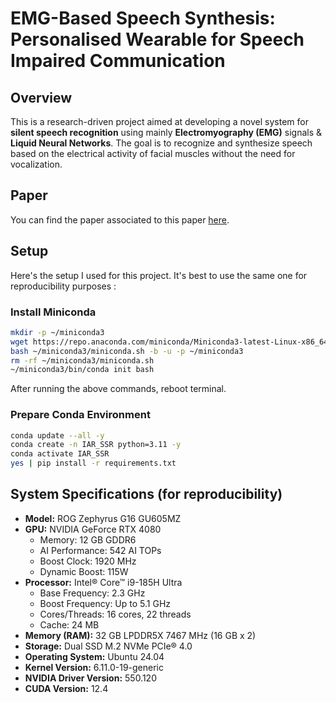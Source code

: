 # EMG-Based Speech Synthesis: Personalised Wearable for Speech Impaired Communication

## Overview

This is a research-driven project aimed at developing a novel system for **silent speech recognition** using mainly **Electromyography (EMG)** signals & **Liquid Neural Networks**. The goal is to recognize and synthesize speech based on the electrical activity of facial muscles without the need for vocalization.

## Paper

You can find the paper associated to this paper [here](docs/LNN_EMG_Based_Speech_Synthesis.pdf).

## Setup

Here's the setup I used for this project. It's best to use the same one for reproducibility purposes :

### Install Miniconda

```bash
mkdir -p ~/miniconda3
wget https://repo.anaconda.com/miniconda/Miniconda3-latest-Linux-x86_64.sh -O ~/miniconda3/miniconda.sh
bash ~/miniconda3/miniconda.sh -b -u -p ~/miniconda3
rm -rf ~/miniconda3/miniconda.sh
~/miniconda3/bin/conda init bash
```

After running the above commands, reboot terminal.

### Prepare Conda Environment

```bash
conda update --all -y
conda create -n IAR_SSR python=3.11 -y
conda activate IAR_SSR
yes | pip install -r requirements.txt
```

## System Specifications (for reproducibility)

- **Model:** ROG Zephyrus G16 GU605MZ
- **GPU:** NVIDIA GeForce RTX 4080
  - Memory: 12 GB GDDR6
  - AI Performance: 542 AI TOPs
  - Boost Clock: 1920 MHz
  - Dynamic Boost: 115W
- **Processor:** Intel® Core™ i9-185H Ultra
  - Base Frequency: 2.3 GHz
  - Boost Frequency: Up to 5.1 GHz
  - Cores/Threads: 16 cores, 22 threads
  - Cache: 24 MB
- **Memory (RAM):** 32 GB LPDDR5X 7467 MHz (16 GB x 2)
- **Storage:** Dual SSD M.2 NVMe PCIe® 4.0
- **Operating System:** Ubuntu 24.04
- **Kernel Version:** 6.11.0-19-generic
- **NVIDIA Driver Version:** 550.120
- **CUDA Version:** 12.4
